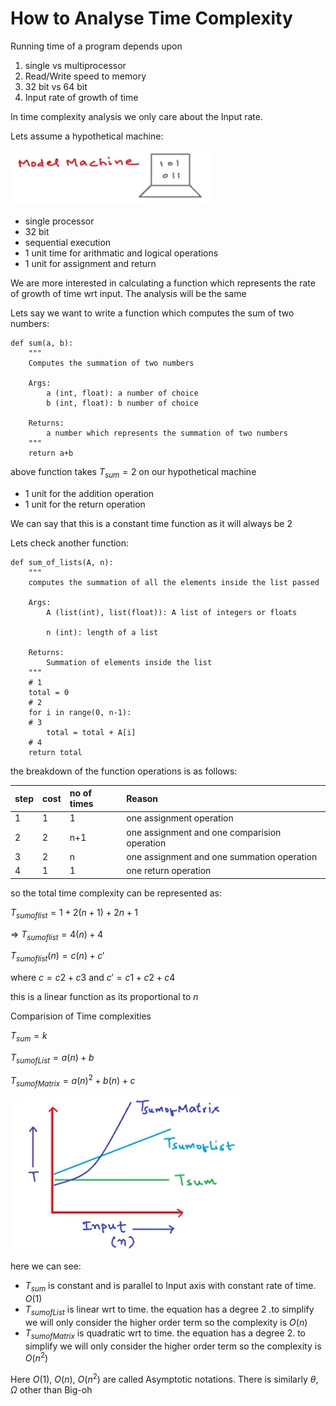 How to Analyse Time Complexity
==============================

Running time of a program depends upon
 1. single vs multiprocessor
 2. Read/Write speed to memory
 3. 32 bit vs 64 bit
 4. Input rate of growth of time

In time complexity analysis we only care about the Input rate.

Lets assume a hypothetical machine:

![](./images/hypothetical_machine.png)

- single processor
- 32 bit
- sequential execution
- 1 unit time for arithmatic and logical operations
- 1 unit for assignment and return


We are more interested in calculating a function which represents the rate of growth of time wrt input. The analysis will be the same

Lets say we want to write a function which computes the sum of two numbers:
```
def sum(a, b):
    """
    Computes the summation of two numbers

    Args: 
        a (int, float): a number of choice 
        b (int, float): b number of choice

    Returns:
        a number which represents the summation of two numbers
    """
    return a+b 
```

above function takes $T_{sum} = 2$ on our hypothetical machine
- 1 unit for the addition operation
- 1 unit for the return operation

We can say that this is a constant time function as it will always be 2

Lets check another function:
```
def sum_of_lists(A, n):
    """
    computes the summation of all the elements inside the list passed

    Args:
        A (list(int), list(float)): A list of integers or floats

        n (int): length of a list

    Returns:
        Summation of elements inside the list
    """
    # 1
    total = 0
    # 2
    for i in range(0, n-1):
    # 3
        total = total + A[i]
    # 4
    return total
```
the breakdown of the function operations is as follows:

| step | cost | no of times | Reason                                       |
| :--- | :--- | :---------- | :------------------------------------------- |
| 1    | 1    | 1           | one assignment operation                     |
| 2    | 2    | n+1         | one assignment and one comparision operation |
| 3    | 2    | n           | one assignment and one summation operation   |
| 4    | 1    | 1           | one return operation                         |

so the total time complexity can be represented as:

$T_{sum of list} = 1 + 2(n+1) + 2n + 1$

=> $T_{sumoflist} = 4(n) + 4$

$T_{sumoflist}(n) = c(n) + c'$

where $c = c2+c3$ and $c' = c1 + c2 + c4$

this is a linear function as its proportional to $n$

Comparision of Time complexities

$T_{sum} = k$

$T_{sumofList} = a(n) + b$

$T_{sumofMatrix} = a(n)^2 + b(n) +c$

![](.images/../images/timecomplexity.png)

here we can see:
- $T_{sum}$ is constant and is parallel to Input axis with constant rate of time. $O(1)$
- $T_{sumofList}$ is linear wrt to time. the equation has a degree 2 .to simplify we will only consider the higher order term so the complexity is $O(n)$
- $T_{sumofMatrix}$ is quadratic wrt to time. the equation has a degree 2. to simplify we will only consider the higher order term so the complexity is $O(n^2)$

Here $O(1)$, $O(n)$, $O(n^2)$ are called Asymptotic notations. There is similarly $\theta$, $\Omega$ other than Big-oh
